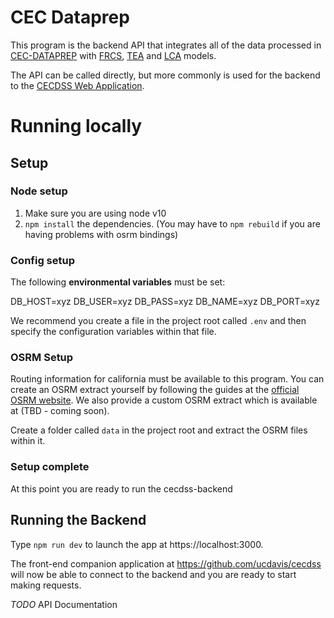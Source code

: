 # CEC Dataprep

This program is the backend API that integrates all of the data processed in [CEC-DATAPREP](https://github.com/ucdavis/cec-dataprep/) with [FRCS](https://github.com/ucdavis/fuel-reduction-cost-simulator), [TEA](https://github.com/ucdavis/technoeconomic-assessment/) and [LCA](https://github.com/ucdavis/lca) models.

The API can be called directly, but more commonly is used for the backend to the [CECDSS Web Application](https://github.com/ucdavis/cecdss).

# Running locally

## Setup

### Node setup

1. Make sure you are using node v10
1. `npm install` the dependencies. (You may have to `npm rebuild` if you are having problems with osrm bindings)

### Config setup

The following **environmental variables** must be set:

DB_HOST=xyz
DB_USER=xyz
DB_PASS=xyz
DB_NAME=xyz
DB_PORT=xyz

We recommend you create a file in the project root called `.env` and then specify the configuration variables within that file.

### OSRM Setup

Routing information for california must be available to this program.  You can create an OSRM extract yourself by following the guides at the [official OSRM website](http://project-osrm.org/).  We also provide a custom OSRM extract which is available at (TBD - coming soon).

Create a folder called `data` in the project root and extract the OSRM files within it.

### Setup complete

At this point you are ready to run the cecdss-backend

## Running the Backend

Type `npm run dev` to launch the app at https://localhost:3000.

The front-end companion application at https://github.com/ucdavis/cecdss will now be able to connect to the backend and you are ready to start making requests.

*TODO* API Documentation
